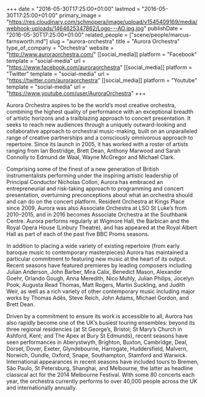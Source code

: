 +++
date = "2016-05-30T17:25:00+01:00"
lastmod = "2016-05-30T17:25:00+01:00"
primary_image = "https://res.cloudinary.com/schmopera/image/upload/v1545409169/media/webhook-uploads/1464625347862/Logo---AO.jpg.jpg"
publishDate = "2016-05-30T17:25:00+01:00"
related_people = ["scene/people/marcus-farnsworth.md"]
slug = "aurora-orchestra"
title = "Aurora Orchestra"
type_of_company = "Orchestra"
website = "http://www.auroraorchestra.com/"
[[social_media]]
platform = "Facebook"
template = "social-media"
url = "https://www.facebook.com/auroraorchestra"
[[social_media]]
platform = "Twitter"
template = "social-media"
url = "https://twitter.com/auroraorchestra"
[[social_media]]
platform = "Youtube"
template = "social-media"
url = "https://www.youtube.com/user/AuroraOrchestra"
+++

Aurora Orchestra aspires to be the world’s most creative orchestra, combining the highest quality of performance with an exceptional breadth of artistic horizons and a trailblazing approach to concert presentation. It seeks to reach new audiences through a uniquely outward-looking and collaborative approach to orchestral music-making, built on an unparalleled range of creative partnerships and a consciously omnivorous approach to repertoire.  Since its launch in 2005, it has worked with a roster of artists ranging from Ian Bostridge, Brett Dean, Anthony Marwood and Sarah Connolly to Edmund de Waal, Wayne McGregor and Michael Clark.

Comprising some of the finest of a new generation of British instrumentalists performing under the inspiring artistic leadership of Principal Conductor Nicholas Collon, Aurora has embraced an entrepreneurial and risk-taking approach to programming and concert presentation, overturning preconceptions about what an orchestra should and can do on the concert platform.  Resident Orchestra at Kings Place since 2009, Aurora was also Associate Orchestra at LSO St Luke’s from 2010–2015, and in 2016 becomes Associate Orchestra at the Southbank Centre.  Aurora performs regularly at Wigmore Hall, the Barbican and the Royal Opera House (Linbury Theatre), and has appeared at the Royal Albert Hall as part of each of the past five BBC Proms seasons.

In addition to placing a wide variety of existing repertoire (from early baroque music to contemporary masterpieces) Aurora has maintained a particular commitment to featuring new music at the heart of its output. Recent seasons have featured premieres by leading composers including Julian Anderson, John Barber, Mira Calix, Benedict Mason, Alexander Goehr, Orlando Gough, Anna Meredith, Nico Muhly, Julian Philips, Jocelyn Pook, Augusta Read Thomas, Matt Rogers, Martin Suckling, and Judith Weir, as well as a rich variety of other contemporary music including major works by Thomas Adès, Steve Reich, John Adams, Michael Gordon, and Brett Dean.

Driven by a commitment to ensure its work is accessible to all, Aurora has also rapidly become one of the UK’s busiest touring ensembles: beyond its three regional residencies (at St George’s, Bristol; St Mary’s Church in Ashford, Kent; and The Apex at Bury St Edmunds), recent seasons have seen performances in Aberystwyth, Brighton, Buxton, Cambridge, Deal, Dorset, Dover, Exeter, Glyndebourne, Harrogate, Huddersfield, Malvern, Norwich, Oundle, Oxford, Snape, Southampton, Stamford and Warwick. International appearances in recent seasons have included tours to Bremen, São Paulo, St Petersburg, Shanghai, and Melbourne, the latter as headline classical act for the 2014 Melbourne Festival. With some 80 concerts each year, the orchestra currently performs to over 40,000 people across the UK and internationally annually.

